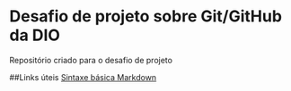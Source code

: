 # Desafio de projeto sobre Git/GitHub da DIO 
Repositório criado para o desafio de projeto

##Links úteis
[Sintaxe básica Markdown](https://www.markdownguide.org/basic-syntax/)
